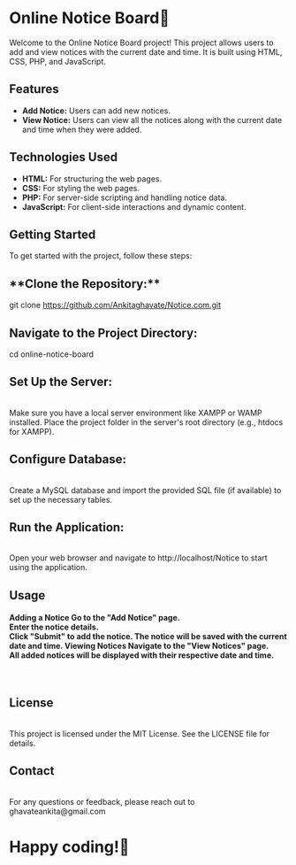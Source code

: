 # Online Notice Board🔔

Welcome to the Online Notice Board project! This project allows users to add and view notices with the current date and time. It is built using HTML, CSS, PHP, and JavaScript.

## Features

- **Add Notice:** Users can add new notices.
- **View Notice:** Users can view all the notices along with the current date and time when they were added.

## Technologies Used

- **HTML:** For structuring the web pages.
- **CSS:** For styling the web pages.
- **PHP:** For server-side scripting and handling notice data.
- **JavaScript:** For client-side interactions and dynamic content.

## Getting Started

To get started with the project, follow these steps:

<h2>**Clone the Repository:**<br></h2>
  
git clone https://github.com/Ankitaghavate/Notice.com.git
<h2>Navigate to the Project Directory:<br></h2>

cd online-notice-board
<h2>Set Up the Server:</h2><br> Make sure you have a local server environment like XAMPP or WAMP installed. Place the project folder in the server's root directory (e.g., htdocs for XAMPP).

<h2>Configure Database:</h2><br> Create a MySQL database and import the provided SQL file (if available) to set up the necessary tables.

<h2>Run the Application:</h2><br> Open your web browser and navigate to http://localhost/Notice to start using the application.

<h2>Usage</h2>
<h4>Adding a Notice
Go to the "Add Notice" page.<br>
Enter the notice details.<br>
Click "Submit" to add the notice. The notice will be saved with the current date and time.
Viewing Notices
Navigate to the "View Notices" page.<br>
All added notices will be displayed with their respective date and time.
</h4><br>
<h2>License</h2><br>
This project is licensed under the MIT License. See the LICENSE file for details.
<h2>Contact</h2><br>
For any questions or feedback, please reach out to ghavateankita@gmail.com

<h1>Happy coding!💫</h1>

